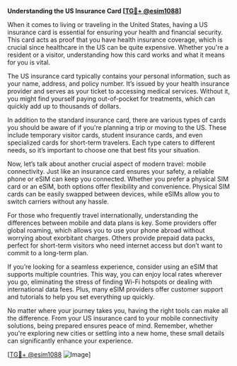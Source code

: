 **Understanding the US Insurance Card [[TG💪+ @esim1088](https://t.me/s/esim1088)]**

When it comes to living or traveling in the United States, having a US insurance card is essential for ensuring your health and financial security. This card acts as proof that you have health insurance coverage, which is crucial since healthcare in the US can be quite expensive. Whether you're a resident or a visitor, understanding how this card works and what it means for you is vital.

The US insurance card typically contains your personal information, such as your name, address, and policy number. It’s issued by your health insurance provider and serves as your ticket to accessing medical services. Without it, you might find yourself paying out-of-pocket for treatments, which can quickly add up to thousands of dollars. 

In addition to the standard insurance card, there are various types of cards you should be aware of if you're planning a trip or moving to the US. These include temporary visitor cards, student insurance cards, and even specialized cards for short-term travelers. Each type caters to different needs, so it’s important to choose one that best fits your situation.

Now, let’s talk about another crucial aspect of modern travel: mobile connectivity. Just like an insurance card ensures your safety, a reliable phone or eSIM can keep you connected. Whether you prefer a physical SIM card or an eSIM, both options offer flexibility and convenience. Physical SIM cards can be easily swapped between devices, while eSIMs allow you to switch carriers without any hassle.

For those who frequently travel internationally, understanding the differences between mobile and data plans is key. Some providers offer global roaming, which allows you to use your phone abroad without worrying about exorbitant charges. Others provide prepaid data packs, perfect for short-term visitors who need internet access but don’t want to commit to a long-term plan.

If you’re looking for a seamless experience, consider using an eSIM that supports multiple countries. This way, you can enjoy local rates wherever you go, eliminating the stress of finding Wi-Fi hotspots or dealing with international data fees. Plus, many eSIM providers offer customer support and tutorials to help you set everything up quickly.

No matter where your journey takes you, having the right tools can make all the difference. From your US insurance card to your mobile connectivity solutions, being prepared ensures peace of mind. Remember, whether you're exploring new cities or settling into a new home, these small details can significantly enhance your experience.

[[TG💪+ @esim1088](https://t.me/s/esim1088) ![Image](https://i.postimg.cc/Y0z9fWf4/image.png)]